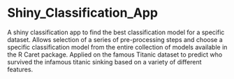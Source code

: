 # Shiny_Classification_App
 A shiny classification app to find the best classification model for a specific dataset. Allows selection of a series of pre-processing steps and choose a specific classification model from the  entire collection of models available in the R Caret package.  Applied on the famous Titanic dataset to predict who survived the infamous titanic sinking based on a variety of different features. 
